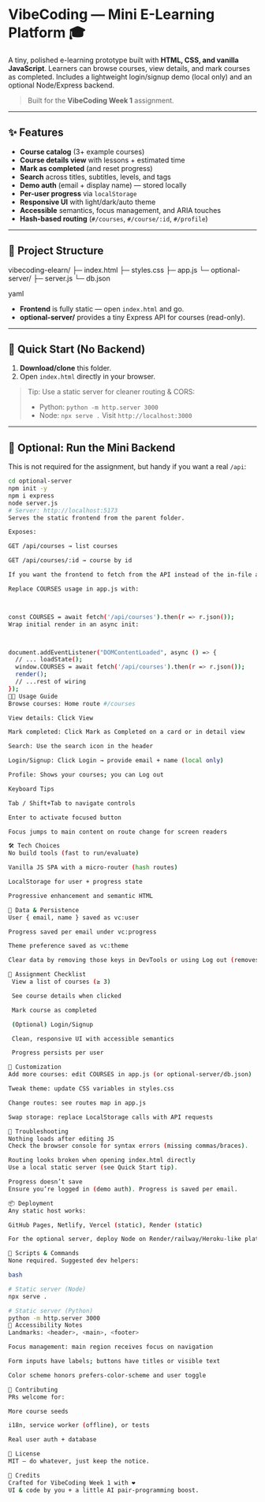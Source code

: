 # VibeCoding — Mini E-Learning Platform 🎓

A tiny, polished e-learning prototype built with **HTML, CSS, and vanilla JavaScript**. Learners can browse courses, view details, and mark courses as completed. Includes a lightweight login/signup demo (local only) and an optional Node/Express backend.

> Built for the **VibeCoding Week 1** assignment.

---

## ✨ Features

- **Course catalog** (3+ example courses)
- **Course details view** with lessons + estimated time
- **Mark as completed** (and reset progress)
- **Search** across titles, subtitles, levels, and tags
- **Demo auth** (email + display name) — stored locally
- **Per-user progress** via `localStorage`
- **Responsive UI** with light/dark/auto theme
- **Accessible** semantics, focus management, and ARIA touches
- **Hash-based routing** (`#/courses`, `#/course/:id`, `#/profile`)

---

## 🧱 Project Structure

vibecoding-elearn/
├─ index.html
├─ styles.css
├─ app.js
└─ optional-server/
├─ server.js
└─ db.json

yaml

- **Frontend** is fully static — open `index.html` and go.
- **optional-server/** provides a tiny Express API for courses (read-only).

---

## 🚀 Quick Start (No Backend)

1. **Download/clone** this folder.
2. Open `index.html` directly in your browser.

> Tip: Use a static server for cleaner routing & CORS:
>
> - Python: `python -m http.server 3000`
> - Node: `npx serve .`
>   Visit `http://localhost:3000`

---

## 🧪 Optional: Run the Mini Backend

This is not required for the assignment, but handy if you want a real `/api`:

```bash
cd optional-server
npm init -y
npm i express
node server.js
# Server: http://localhost:5173
Serves the static frontend from the parent folder.

Exposes:

GET /api/courses → list courses

GET /api/courses/:id → course by id

If you want the frontend to fetch from the API instead of the in-file array:

Replace COURSES usage in app.js with:



const COURSES = await fetch('/api/courses').then(r => r.json());
Wrap initial render in an async init:



document.addEventListener("DOMContentLoaded", async () => {
  // ... loadState();
  window.COURSES = await fetch('/api/courses').then(r => r.json());
  render();
  // ...rest of wiring
});
👩‍💻 Usage Guide
Browse courses: Home route #/courses

View details: Click View

Mark completed: Click Mark as Completed on a card or in detail view

Search: Use the search icon in the header

Login/Signup: Click Login → provide email + name (local only)

Profile: Shows your courses; you can Log out

Keyboard Tips

Tab / Shift+Tab to navigate controls

Enter to activate focused button

Focus jumps to main content on route change for screen readers

🛠 Tech Choices
No build tools (fast to run/evaluate)

Vanilla JS SPA with a micro-router (hash routes)

LocalStorage for user + progress state

Progressive enhancement and semantic HTML

🔐 Data & Persistence
User { email, name } saved as vc:user

Progress saved per email under vc:progress

Theme preference saved as vc:theme

Clear data by removing those keys in DevTools or using Log out (removes user only).

🧩 Assignment Checklist
 View a list of courses (≥ 3)

 See course details when clicked

 Mark course as completed

 (Optional) Login/Signup

 Clean, responsive UI with accessible semantics

 Progress persists per user

🧰 Customization
Add more courses: edit COURSES in app.js (or optional-server/db.json)

Tweak theme: update CSS variables in styles.css

Change routes: see routes map in app.js

Swap storage: replace LocalStorage calls with API requests

🐞 Troubleshooting
Nothing loads after editing JS
Check the browser console for syntax errors (missing commas/braces).

Routing looks broken when opening index.html directly
Use a local static server (see Quick Start tip).

Progress doesn’t save
Ensure you’re logged in (demo auth). Progress is saved per email.

📦 Deployment
Any static host works:

GitHub Pages, Netlify, Vercel (static), Render (static)

For the optional server, deploy Node on Render/railway/Heroku-like platforms and serve the static files.

📝 Scripts & Commands
None required. Suggested dev helpers:

bash

# Static server (Node)
npx serve .

# Static server (Python)
python -m http.server 3000
🧭 Accessibility Notes
Landmarks: <header>, <main>, <footer>

Focus management: main region receives focus on navigation

Form inputs have labels; buttons have titles or visible text

Color scheme honors prefers-color-scheme and user toggle

🤝 Contributing
PRs welcome for:

More course seeds

i18n, service worker (offline), or tests

Real user auth + database

📄 License
MIT — do whatever, just keep the notice.

🙌 Credits
Crafted for VibeCoding Week 1 with ❤️
UI & code by you + a little AI pair-programming boost.
```
